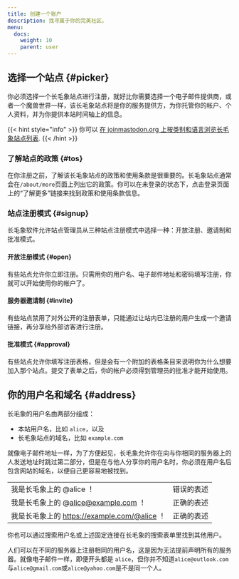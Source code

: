 ```yaml
---
title: 创建一个账户
description: 找寻属于你的完美社区。
menu:
  docs:
    weight: 10
    parent: user
---
```


## 选择一个站点 {#picker}

你必须选择一个长毛象站点进行注册，就好比你需要选择一个电子邮件提供商，或者一个魔兽世界一样，该长毛象站点将是你的服务提供方，为你托管你的帐户、个人资料，并为你提供本站时间轴上的信息。

{{< hint style="info" >}}
你可以 [在 joinmastodon.org 上按类别和语言浏览长毛象站点列表](https://joinmastodon.org/#getting-started).
{{< /hint >}}

### 了解站点的政策 {#tos}

在你注册之前，了解该长毛象站点的政策和使用条款是很重要的。长毛象站点通常会在`/about/more`页面上列出它的政策。你可以在未登录的状态下，点击登录页面上的“了解更多”链接来找到政策和使用条款信息。

### 站点注册模式 {#signup}

长毛象软件允许站点管理员从三种站点注册模式中选择一种：开放注册、邀请制和批准模式。

#### 开放注册模式 {#open}

有些站点允许你立即注册。只需用你的用户名、电子邮件地址和密码填写注册，你就可以开始使用你的帐户了。

#### 服务器邀请制 {#invite}

有些站点禁用了对外公开的注册表单，只能通过让站内已注册的用户生成一个邀请链接，再分享给外部访客进行注册。

#### 批准模式 {#approval}

有些站点允许你填写注册表格，但是会有一个附加的表格条目来说明你为什么想要加入那个站点。提交了表单之后，你的帐户必须得到管理员的批准才能开始使用。

## 你的用户名和域名 {#address}

长毛象的用户名由两部分组成：

* 本站用户名，比如 `alice`，以及
* 长毛象站点的域名，比如 `example.com`

就像电子邮件地址一样，为了方便起见，长毛象允许你在向与你相同的服务器上的人发送地址时跳过第二部分，但是在与他人分享你的用户名时，你必须在用户名后包含网站的域名，以便自己更容易地被找到。

|  |  |
| :--- | :--- |
| 我是长毛象上的 @alice ！ | 错误的表述 |
| 我是长毛象上的 @alice@example.com ！ | 正确的表述 |
| 我是长毛象上的 https://example.com/@alice ！ | 正确的表述 |

你也可以通过搜索用户名或上述固定连接在长毛象的搜索表单里找到其他用户。

人们可以在不同的服务器上注册相同的用户名，这是因为无法提前声明所有的服务器。就像电子邮件一样，即便开头都是 `alice`，但你并不知道`alice@outlook.com`与`alice@gmail.com`或`alice@yahoo.com`是不是同一个人。


